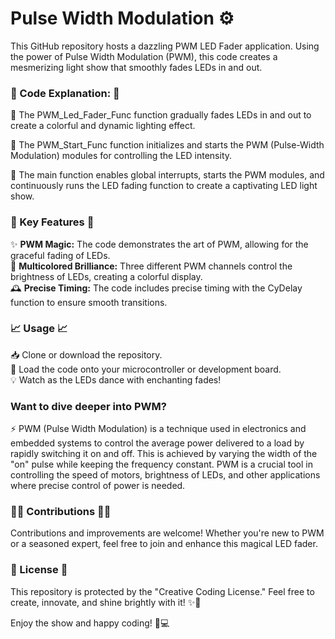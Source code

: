 # Pulse Width Modulation ⚙️

This GitHub repository hosts a dazzling PWM LED Fader application. Using the power of Pulse Width Modulation (PWM), this code creates a mesmerizing light show that smoothly fades LEDs in and out.


### 📜 Code Explanation: 📜

🌈 The PWM_Led_Fader_Func function gradually fades LEDs in and out to create a colorful and dynamic lighting effect.

🚀 The PWM_Start_Func function initializes and starts the PWM (Pulse-Width Modulation) modules for controlling the LED intensity.

🌟 The main function enables global interrupts, starts the PWM modules, and continuously runs the LED fading function to create a captivating LED light show.

### 🌟 Key Features 🌟

✨ **PWM Magic:** The code demonstrates the art of PWM, allowing for the graceful fading of LEDs.  
🌈 **Multicolored Brilliance:** Three different PWM channels control the brightness of LEDs, creating a colorful display.  
🕰️ **Precise Timing:** The code includes precise timing with the CyDelay function to ensure smooth transitions.  

### 📈 Usage 📈

📥 Clone or download the repository.  
🚀 Load the code onto your microcontroller or development board.  
💡 Watch as the LEDs dance with enchanting fades!  

### Want to dive deeper into PWM?
⚡️ PWM (Pulse Width Modulation) is a technique used in electronics and embedded systems to control the average power delivered to a load by rapidly switching it on and off. This is achieved by varying the width of the "on" pulse while keeping the frequency constant. PWM is a crucial tool in controlling the speed of motors, brightness of LEDs, and other applications where precise control of power is needed.

### 👩‍💻 Contributions 👨‍💻
Contributions and improvements are welcome! Whether you're new to PWM or a seasoned expert, feel free to join and enhance this magical LED fader.  

### 📜 License 📜
This repository is protected by the "Creative Coding License." Feel free to create, innovate, and shine brightly with it! ✨💼

Enjoy the show and happy coding! 🌟💻
